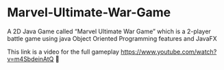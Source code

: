# Marvel-Ultimate-War-Game
A 2D Java Game called “Marvel Ultimate War Game” which is a 2-player battle game using  java Object Oriented Programming features and JavaFX

This link is a video for the full gameplay https://www.youtube.com/watch?v=m4SbdeinAtQ 🎥
